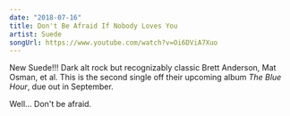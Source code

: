 ```yaml
---
date: "2018-07-16"
title: Don't Be Afraid If Nobody Loves You
artist: Suede
songUrl: https://www.youtube.com/watch?v=Oi6DViA7Xuo
---
```


New Suede!!! Dark alt rock but recognizably classic Brett Anderson, Mat Osman, et al. This is the second single off their upcoming album _The Blue Hour_, due out in September.

Well... Don't be afraid.